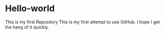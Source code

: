 # Hello-world
This is my first Repository
This is my first attempt to use GitHub.  I hope I get the hang of it quickly.
